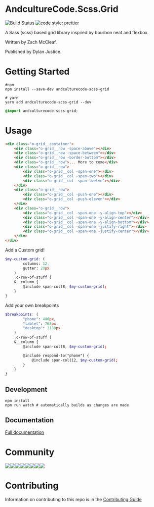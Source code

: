 # AndcultureCode.Scss.Grid

[![Build Status](https://travis-ci.org/AndcultureCode/AndcultureCode.Scss.Grid.svg?branch=master)](https://travis-ci.org/AndcultureCode/AndcultureCode.Scss.Grid)
[![code style: prettier](https://img.shields.io/badge/code_style-prettier-ff69b4.svg?style=flat-square)](https://github.com/prettier/prettier)

A Sass (scss) based grid library inspired by bourbon neat and flexbox.

Written by Zach McCleaf.

Published by Dylan Justice.

# Getting Started

```shell
#npm
npm install --save-dev andculturecode-scss-grid

# yarn
yarn add andculturecode-scss-grid --dev
```

```scss
@import andculturecode-scss-grid;
```

# Usage

```html
<div class="o-grid__container">
    <div class="o-grid__row -space-above"></div>
    <div class="o-grid__row -space-between"></div>
    <div class="o-grid__row -border-bottom"></div>
    <div class="o-grid__row">... More to come</div>
    <div class="o-grid__row">
        <div class="o-grid__col -span-one"></div>
        <div class="o-grid__col -span-two"></div>
        <div class="o-grid__col -span-twelve"></div>
    </div>
    <div class="o-grid__row">
        <div class="o-grid__col -push-one"></div>
        <div class="o-grid__col -push-eleven"></div>
    </div>
    <div class="o-grid__row">
        <div class="o-grid__col -span-one -y-align-top"></div>
        <div class="o-grid__col -span-one -y-align-center"></div>
        <div class="o-grid__col -span-one -y-align-bottom"></div>
        <div class="o-grid__col -span-one -justify-right"></div>
        <div class="o-grid__col -span-one -justify-center"></div>
    </div>
</div>
```

Add a Custom grid!

```scss
$my-custom-grid: (
        columns: 12,
        gutter: 20px
    )
    .c-row-of-stuff {
    &__column {
        @include span-col(8, $my-custom-grid);
    }
}
```

Add your own breakpoints

```scss
$breakpoints: (
        "phone": 480px,
        "tablet": 768px,
        "desktop": 1180px
    )
    .c-row-of-stuff {
    &__column {
        @include span-col(8, $my-custom-grid);

        @include respond-to("phone") {
            @include span-col(12, $my-custom-grid);
        }
    }
}
```

## Development

```shell
npm install
npm run watch # automatically builds as changes are made
```

## Documentation

[Full documentation](https://andculturecode.github.io/AndcultureCode.Scss.Grid/docs)

# Community

[![](https://sourcerer.io/fame/andCulture/AndcultureCode/AndcultureCode.Scss.Grid/images/0)](https://sourcerer.io/fame/andCulture/AndcultureCode/AndcultureCode.Scss.Grid/links/0)[![](https://sourcerer.io/fame/andCulture/AndcultureCode/AndcultureCode.Scss.Grid/images/1)](https://sourcerer.io/fame/andCulture/AndcultureCode/AndcultureCode.Scss.Grid/links/1)[![](https://sourcerer.io/fame/andCulture/AndcultureCode/AndcultureCode.Scss.Grid/images/2)](https://sourcerer.io/fame/andCulture/AndcultureCode/AndcultureCode.Scss.Grid/links/2)[![](https://sourcerer.io/fame/andCulture/AndcultureCode/AndcultureCode.Scss.Grid/images/3)](https://sourcerer.io/fame/andCulture/AndcultureCode/AndcultureCode.Scss.Grid/links/3)[![](https://sourcerer.io/fame/andCulture/AndcultureCode/AndcultureCode.Scss.Grid/images/4)](https://sourcerer.io/fame/andCulture/AndcultureCode/AndcultureCode.Scss.Grid/links/4)[![](https://sourcerer.io/fame/andCulture/AndcultureCode/AndcultureCode.Scss.Grid/images/5)](https://sourcerer.io/fame/andCulture/AndcultureCode/AndcultureCode.Scss.Grid/links/5)[![](https://sourcerer.io/fame/andCulture/AndcultureCode/AndcultureCode.Scss.Grid/images/6)](https://sourcerer.io/fame/andCulture/AndcultureCode/AndcultureCode.Scss.Grid/links/6)[![](https://sourcerer.io/fame/andCulture/AndcultureCode/AndcultureCode.Scss.Grid/images/7)](https://sourcerer.io/fame/andCulture/AndcultureCode/AndcultureCode.Scss.Grid/links/7)

# Contributing

Information on contributing to this repo is in the [Contributing Guide](CONTRIBUTING.md)
